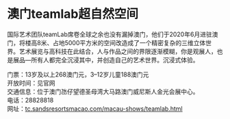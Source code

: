 # 澳门teamlab超自然空间  
国际艺术团队teamLab席卷全球之余也没有漏掉澳门，他们于2020年6月进驻澳门，将楼高8米、占地5000平方米的空间改造成了一个精密复杂的三维立体世界。艺术展览与高科技在此结合，人与作品之间的界限逐渐模糊，你是观展人，也是展品—所有人都完全沉浸其中，并创造自己的艺术世界。沉浸式体验。  

门票：13岁及以上268澳门元，3–12岁儿童188澳门元  
开放时间：见官网  
交通信息：位于澳门氹仔望德圣母湾大马路澳门威尼斯人金光会展中心。  
电话：28828818  
网址：<a href="http://tc.sandsresortsmacao.com/macau-shows/teamlab.html" target="_blank">tc.sandsresortsmacao.com/macau-shows/teamlab.html</a>  
<!-- Last processed: 2025-07-22 03:44:27 -->

